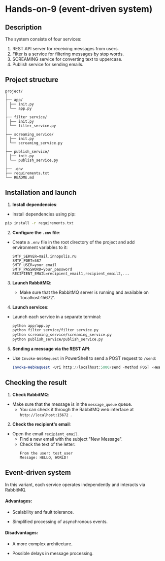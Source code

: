 # Hands-on-9 (event-driven system)

## Description

The system consists of four services:
1. REST API server for receiving messages from users.
2. Filter is a service for filtering messages by stop words.
3. SCREAMING service for converting text to uppercase.
4. Publish service for sending emails.

## Project structure

```
project/
│
├── app/
│ ├── init.py
│ └── app.py
│
├── filter_service/
│ ├── init.py
│ └── filter_service.py
│
├── screaming_service/
│ ├── init.py
│ └── screaming_service.py
│
├── publish_service/
│ ├── init.py
│ └── publish_service.py
│
├── .env
├── requirements.txt
└── README.md
```

## Installation and launch

1. **Install dependencies**:
- Install dependencies using pip:
```bash
pip install -r requirements.txt
```

2. **Configure the `.env` file**:
- Create a `.env` file in the root directory of the project and add environment variables to it:
     ```env
     SMTP_SERVER=mail.innopolis.ru
     SMTP_PORT=587
     SMTP_USER=your_email
     SMTP_PASSWORD=your_password
     RECIPIENT_EMAIL=recipient_email1,recipient_email2,...
     ```

3. **Launch RabbitMQ**:
   - Make sure that the RabbitMQ server is running and available on `localhost:15672'.

4. **Launch services**:
- Launch each service in a separate terminal:
     ```bash
     python app/app.py
     python filter_service/filter_service.py
     python screaming_service/screaming_service.py
     python publish_service/publish_service.py
     ```

5. **Sending a message via the REST API**:
- Use `Invoke-WebRequest` in PowerShell to send a POST request to `/send`:
     ```powershell
     Invoke-WebRequest -Uri http://localhost:5000/send -Method POST -Headers @{"Content-Type"="application/json"} -Body '{"user": "test_user", "message": "Hello, world!"}'
     ```

## Checking the result

1. **Check RabbitMQ**:
- Make sure that the message is in the `message_queue` queue.
   - You can check it through the RabbitMQ web interface at `http://localhost:15672 `.

2. **Check the recipient's email**:
- Open the email `recipient_email`.
   - Find a new email with the subject "New Message".
   - Check the text of the letter:
     ```
     From the user: test_user
     Message: HELLO, WORLD!
     ```

## Event-driven system

In this variant, each service operates independently and interacts via RabbitMQ.

#### Advantages:
- Scalability and fault tolerance.

- Simplified processing of asynchronous events.


#### Disadvantages:
- A more complex architecture.

- Possible delays in message processing.
